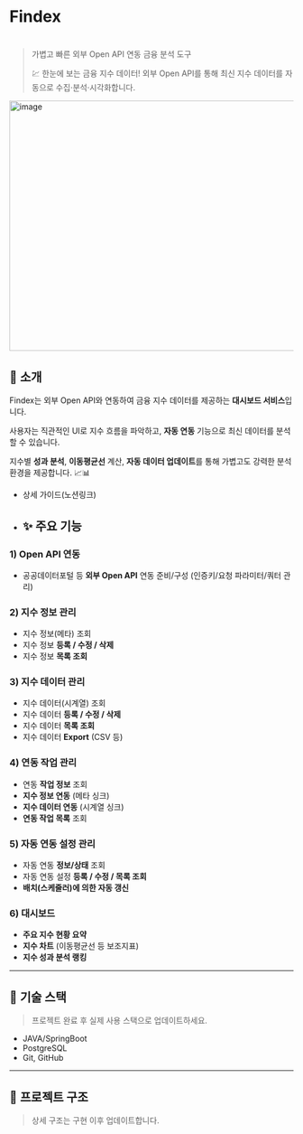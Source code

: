 # Findex

# 

> 가볍고 빠른 외부 Open API 연동 금융 분석 도구
> 
> 
> 💹 한눈에 보는 금융 지수 데이터! 외부 Open API를 통해 최신 지수 데이터를 자동으로 수집·분석·시각화합니다.

<img width="1068" height="443" alt="image" src="https://github.com/user-attachments/assets/d8e5a8e4-39c3-4670-b5ce-83318390276e" />

## 📌 소개

Findex는 외부 Open API와 연동하여 금융 지수 데이터를 제공하는 **대시보드 서비스**입니다.

사용자는 직관적인 UI로 지수 흐름을 파악하고, **자동 연동** 기능으로 최신 데이터를 분석할 수 있습니다.

지수별 **성과 분석**, **이동평균선** 계산, **자동 데이터 업데이트**를 통해 가볍고도 강력한 분석 환경을 제공합니다. 📈📊

- 상세 가이드(노션링크)

- ## ✨ 주요 기능

### 1) Open API 연동

- 공공데이터포털 등 **외부 Open API** 연동 준비/구성 (인증키/요청 파라미터/쿼터 관리)

### 2) 지수 정보 관리

- 지수 정보(메타) 조회
- 지수 정보 **등록 / 수정 / 삭제**
- 지수 정보 **목록 조회**

### 3) 지수 데이터 관리

- 지수 데이터(시계열) 조회
- 지수 데이터 **등록 / 수정 / 삭제**
- 지수 데이터 **목록 조회**
- 지수 데이터 **Export** (CSV 등)

### 4) 연동 작업 관리

- 연동 **작업 정보** 조회
- **지수 정보 연동** (메타 싱크)
- **지수 데이터 연동** (시계열 싱크)
- **연동 작업 목록** 조회

### 5) 자동 연동 설정 관리

- 자동 연동 **정보/상태** 조회
- 자동 연동 설정 **등록 / 수정 / 목록 조회**
- **배치(스케줄러)에 의한 자동 갱신**

### 6) 대시보드

- **주요 지수 현황 요약**
- **지수 차트** (이동평균선 등 보조지표)
- **지수 성과 분석 랭킹**

---

## 🧱 기술 스택

> 프로젝트 완료 후 실제 사용 스택으로 업데이트하세요.
> 
- JAVA/SpringBoot
- PostgreSQL
- Git, GitHub

---

## 📁 프로젝트 구조

> 상세 구조는 구현 이후 업데이트합니다.
>